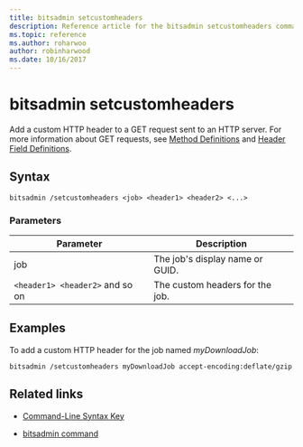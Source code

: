 ```yaml
---
title: bitsadmin setcustomheaders
description: Reference article for the bitsadmin setcustomheaders command, which adds a custom HTTP header to a GET request.
ms.topic: reference
ms.author: roharwoo
author: robinharwood
ms.date: 10/16/2017
---
```


# bitsadmin setcustomheaders

Add a custom HTTP header to a GET request sent to an HTTP server. For more information about GET requests, see [Method Definitions](https://www.w3.org/Protocols/rfc2616/rfc2616-sec9.html#sec9.3) and [Header Field Definitions](https://www.w3.org/Protocols/rfc2616/rfc2616-sec14.html).

## Syntax

```
bitsadmin /setcustomheaders <job> <header1> <header2> <...>
```

### Parameters

| Parameter | Description |
| --------- | ----------- |
| job | The job's display name or GUID. |
| `<header1> <header2>` and so on | The custom headers for the job. |

## Examples

To add a custom HTTP header for the job named *myDownloadJob*:

```
bitsadmin /setcustomheaders myDownloadJob accept-encoding:deflate/gzip
```

## Related links

- [Command-Line Syntax Key](command-line-syntax-key.md)

- [bitsadmin command](bitsadmin.md)
